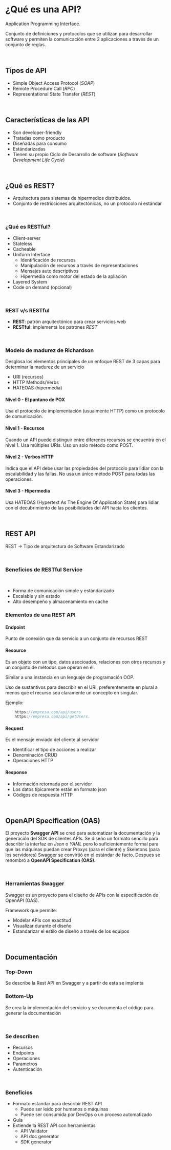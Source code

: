 # ¿Qué es una API?

Application Programming Interface.

Conjunto de definiciones y protocolos que se utilizan para desarrollar software y permiten la comunicación entre 2 aplicaciones a través de un conjunto de reglas.

<br/>

## Tipos de API

* Simple Object Access Protocol (*SOAP*)
* Remote Procedure Call (*RPC*)
* Representational State Transfer (*REST*)

<br/>

## Características de las API

* Son developer-friendly
* Tratadas como producto
* Diseñadas para consumo
* Estándarizadas
* Tienen su propio Ciclo de Desarrollo de software (*Software Development Life Cycle*)

<br/>

## ¿Qué es REST?

* Arquitectura para sistemas de hipermedios distribuidos.
* Conjunto de restricciones arquitectónicas, no un protocolo ni estándar

<br/>

### ¿Qué es RESTful?

* Client-server
* Stateless
* Cacheable
* Uniform Interface
    + Identificación de recursos
    + Manipulación de recursos a través de representaciones
    + Mensajes auto descriptivos
    + Hipermedia como motor del estado de la apliación
* Layered System
* Code on demand (opcional)

<br/>

### REST v/s RESTful

* **REST**: patrón arquitectónico para crear servicios web
* **RESTful**: implementa los patrones *REST*

<br/>

### Modelo de madurez de Richardson

Desglosa los elementos principales de un enfoque REST de 3 capas para determinar la madurez de un servicio

* URI (recursos)
* HTTP Methods/Verbs
* HATEOAS (hipermedia)

#### Nivel 0 - El pantano de POX

Usa el protocolo de implementación (usualmente HTTP) como un protocolo de comunicación.

#### Nivel 1 - Recursos

Cuando un API puede distinguir entre diferenes recursos se encuentra en el nivel 1. Usa múltiples URIs. Uso un solo método como POST.

#### Nivel 2 - Verbos HTTP

Indica que el API debe usar las propiedades del protocolo para lidiar con la escalabilidad y las fallas.
No usa un único método POST para todas las operaciones.

#### Nivel 3 - Hipermedia

Usa HATEOAS (Hypertext As The Engine Of Application State) para lidiar con el decubrimiento de las posibilidades del API hacia los clientes.

<br/>

## REST API

REST -> Tipo de arquitectura de Software Estandarizado

<br/>

### Beneficios de RESTful Service

<br/>

* Forma de comunicación simple y estándarizado
* Escalable y sin estado
* Alto desempeño y almacenamiento en cache

### Elementos de una REST API

#### Endpoint

Punto de conexión que da servicio a un conjunto de recursos REST

#### Resource

Es un objeto con un tipo, datos asocioados, relaciones con otros recursos y un conjunto de métodos que operan en él.

Similar a una instancia en un lenguaje de programación OOP.

Uso de sustantivos para describir en el URI, preferentemente en plural a menos que el recurso sea claramente un concepto en singular.

Ejemplo:

``` js
    https://empresa.com/api/users
    https://empresa.com/api/getUsers.
```

#### Request

Es el mensaje enviado del cliente al servidor

* Identificar el tipo de acciones a realizar
* Denominación CRUD
* Operaciones HTTP

#### Response

* Información retornada por el servidor
* Los datos típicamente están en formato json
* Códigos de respuesta HTTP

<br/>

## OpenAPI Specification (OAS)

El proyecto **Swagger API** se creó para automatizar la documentación y la generación del SDK de clientes APIs.
Se diseño un formato sencillo para describir la interfaz en *Json* o *YAML* pero lo suficientemente formal para que las máquinas puedan crear Proxys (para el cliente) y Skeletons (para los servidores)
Swagger se convirtió en el estándar de facto. Despues se renombró a **OpenAPI Specification (OAS)**.

<br/>

### Herramientas Swagger

Swagger es un proyecto para el diseño de APIs con la especificación de OpenAPI (OAS).

Framework que permite:
* Modelar APIs con exactitud
* Visualizar durante el diseño
* Estandarizar el estilo de diseño a través de los equipos

<br/>

## Documentación

### Top-Down

Se describe la Rest API en Swagger y a partir de esta se implenta

### Bottom-Up

Se crea la implementación del servicio y se documenta el código para generar la documentación

<br/>

### Se describen

* Recursos
* Endpoints
* Operaciones
* Parametros
* Autenticación

<br/>

### Beneficios

* Formato estandar para describir REST API
    + Puede ser leído por humanos o máquinas
    + Puede ser consumida por DevOps o un proceso automatizado
* Guía
* Extiende la REST API con herramientas
    + API Validator
    + API doc generator
    + SDK generator
